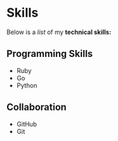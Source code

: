  # Skills
 
 Below is a _list_ of my **technical skills:**
 
 ## Programming Skills
 - Ruby
 - Go
 - Python
 
 ## Collaboration
 - GitHub
 - Git
 
